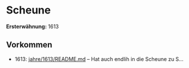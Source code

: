 # Scheune

**Ersterwähnung:** 1613

## Vorkommen
- 1613: [jahre/1613/README.md](../jahre/1613/README.md) – Hat auch endlih in die Scheune zu S...
